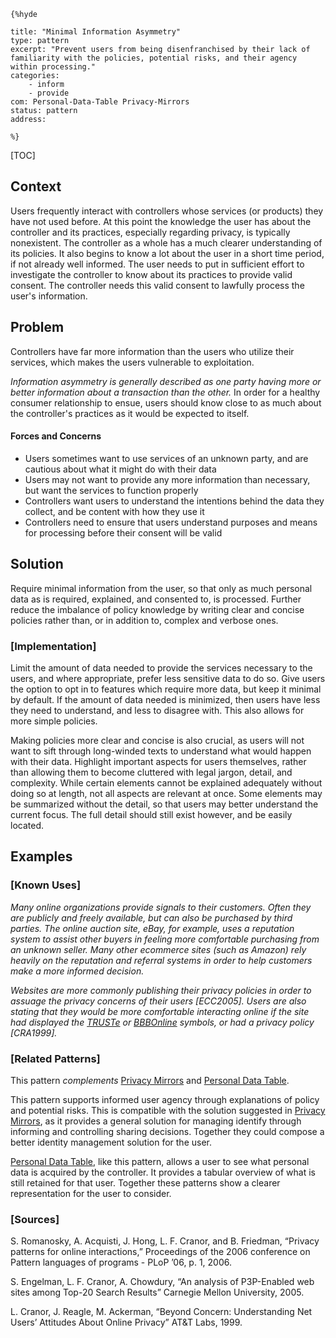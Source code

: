     {%hyde

    title: "Minimal Information Asymmetry"
    type: pattern
    excerpt: "Prevent users from being disenfranchised by their lack of familiarity with the policies, potential risks, and their agency within processing."
    categories:
        - inform
        - provide
    com: Personal-Data-Table Privacy-Mirrors
    status: pattern
    address:

    %}

[TOC]

<!--### [Also Known As]-->
<!-- All other names the pattern is known by.-->



## Context
<!-- The situations in which the pattern may apply.-->
<!-- Aspects which constrain the solution, but are not modified by it. They affect the impact of different forces.-->

Users frequently interact with controllers whose services (or products) they have not used before. At this point the knowledge the user has about the controller and its practices, especially regarding privacy, is typically nonexistent. The controller as a whole has a much clearer understanding of its policies. It also begins to know a lot about the user in a short time period, if not already well informed. The user needs to put in sufficient effort to investigate the controller to know about its practices to provide valid consent. The controller needs this valid consent to lawfully process the user's information.

## Problem
<!-- The problem a pattern addresses, including a list of forces describing why a problem might be difficult to solve.-->

Controllers have far more information than the users who utilize their services, which makes the users vulnerable to exploitation.

_Information asymmetry is generally described as one party having more or better information about a transaction than the other._ In order for a healthy consumer relationship to ensue, users should know close to as much about the controller's practices as it would be expected to itself.

#### Forces and Concerns
<!-- Implications in this problem which affect the appropriateness of a solution, and are affected by this pattern.-->
<!-- Forces should be highly visible for easy reference, where less obvious a dedicated section is recommended.-->

- Users sometimes want to use services of an unknown party, and are cautious about what it might do with their data
- Users may not want to provide any more information than necessary, but want the services to function properly
- Controllers want users to understand the intentions behind the data they collect, and be content with how they use it
- Controllers need to ensure that users understand purposes and means for processing before their consent will be valid

## Solution
<!-- A concise description of how the pattern addresses the problem.-->

Require minimal information from the user, so that only as much personal data as is required, explained, and consented to, is processed. Further reduce the imbalance of policy knowledge by writing clear and concise policies rather than, or in addition to, complex and verbose ones.

<!--### [Structure]-->
<!--A detailed specification of the structural aspects of the pattern. A class diagram if applicable.-->



### [Implementation]
<!--Guidelines for implementing the pattern; code fragments; suggested PETS; policy fragments.-->

Limit the amount of data needed to provide the services necessary to the users, and where appropriate, prefer less sensitive data to do so. Give users the option to opt in to features which require more data, but keep it minimal by default. If the amount of data needed is minimized, then users have less they need to understand, and less to disagree with. This also allows for more simple policies.

Making policies more clear and concise is also crucial, as users will not want to sift through long-winded texts to understand what would happen with their data. Highlight important aspects for users themselves, rather than allowing them to become cluttered with legal jargon, detail, and complexity. While certain elements cannot be explained adequately without doing so at length, not all aspects are relevant at once. Some elements may be summarized without the detail, so that users may better understand the current focus. The full detail should still exist however, and be easily located.

<!--## Consequences-->
<!--The advantages (benefits) and disadvantages (liabilities) of applying the pattern.-->



<!--### [Constraints]-->
<!-- limitations as a consequence of applying the pattern.-->



## Examples
<!--Motivational example to see how the pattern is applied.-->



### [Known Uses]
<!-- Pointers to various applications of the pattern.-->

_Many online organizations provide signals to their customers. Often they are publicly and freely available, but can also be purchased by third parties. The online auction site, eBay, for example, uses a reputation system to assist other buyers in feeling more comfortable purchasing from an unknown seller. Many other ecommerce sites (such as Amazon) rely heavily on the reputation and referral systems in order to help customers make a more informed decision._

_Websites are more commonly publishing their privacy policies in order to assuage the privacy concerns of their users [ECC2005]. Users are also stating that they would be more comfortable interacting online if the site had displayed the [TRUSTe](http://www.truste.org) or [BBBOnline](http://www.bbbonline.org) symbols, or had a privacy policy [CRA1999]._

<!--## See Also-->
<!-- Any pointers to relevant information, not contained in the subfields below.-->



### [Related Patterns]
<!-- Supporting and conflicting patterns-->

This pattern _complements_ [Privacy Mirrors](Privacy-Mirrors) and [Personal Data Table](Personal-Data-Table).

This pattern supports informed user agency through explanations of policy and potential risks. This is compatible with the solution suggested in [Privacy Mirrors](Privacy-Mirrors), as it provides a general solution for managing identify through informing and controlling sharing decisions. Together they could compose a better identity management solution for the user.

[Personal Data Table](Personal-Data-Table), like this pattern, allows a user to see what personal data is acquired by the controller. It provides a tabular overview of what is still retained for that user. Together these patterns show a clearer representation for the user to consider.

### [Sources]
<!-- References to the original source of the pattern.-->

S. Romanosky, A. Acquisti, J. Hong, L. F. Cranor, and B. Friedman, “Privacy patterns for online interactions,” Proceedings of the 2006 conference on Pattern languages of programs - PLoP ’06, p. 1, 2006.

S. Engelman, L. F. Cranor, A. Chowdury, “An analysis of P3P-Enabled web sites among Top-20 Search Results” Carnegie Mellon University, 2005.

L. Cranor, J. Reagle, M. Ackerman, “Beyond Concern: Understanding Net Users’ Attitudes About Online Privacy” AT&T Labs, 1999.

<!--## General Comments-->
<!-- Separate discussion on the pattern.-->



<!--## Tags-->
<!-- User definable descriptors for additional correlation.-->




